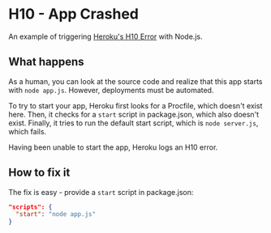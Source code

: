 # H10 - App Crashed

An example of triggering [Heroku's H10 Error](https://devcenter.heroku.com/articles/error-codes#h10-app-crashed) with Node.js.

## What happens

As a human, you can look at the source code and realize that this app starts with `node app.js`.
However, deployments must be automated.

To try to start your app, Heroku first looks for a Procfile, which doesn't exist here.
Then, it checks for a `start` script in package.json, which also doesn't exist.
Finally, it tries to run the default start script, which is `node server.js`, which fails.

Having been unable to start the app, Heroku logs an H10 error.

## How to fix it

The fix is easy - provide a `start` script in package.json:

```json
"scripts": {
  "start": "node app.js"
}
```
